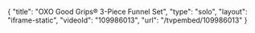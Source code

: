 {
    "title": "OXO Good Grips&reg; 3-Piece Funnel Set",
    "type": "solo",
    "layout": "iframe-static",
    "videoId": "109986013",
    "url": "\/tvpembed\/109986013"
}